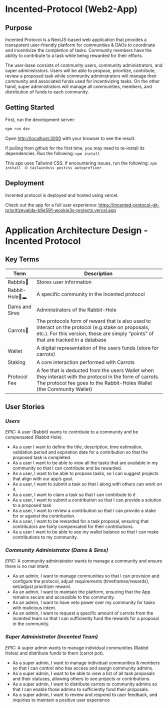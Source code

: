 # Incented-Protocol (Web2-App)

## Purpose

Incented Protocol is a NextJS-based web application that provides a transparent user-friendly platform for communities & DAOs to coordinate and incentivize the completion of tasks.  Community members have the ability to contribute to a task while being rewarded for their efforts.  

The user-base consists of community users, community administrators, and super administrators.  Users will be able to propose, prioritize, contribute, review a proposed task while community administrators will manage their community and associated funds used for incentivizing tasks.  On the other hand, super administrators will manage all communities, members, and distribution of funds to each community.  

## Getting Started

First, run the development server:

```bash
npm run dev

```

Open [http://localhost:3000](http://localhost:3000) with your browser to see the result.

If pulling from github for the first time, you may need to re-install its dependencies.  Run the following:  `npm install`

This app uses Tailwind CSS. If encountering issues, run the following: `npm install -D tailwindcss postcss autoprefixer`

## Deployment

Incented protocol is deployed and hosted using vercel.  

Check out the app for a full user experience:  https://incented-protocol-git-prioritizevalida-b9e591-wookie3s-projects.vercel.app

# Application Architecture Design - Incented Protocol 


## Key Terms

| Term  | Description |
| ------------- | ------------- |
| Rabbits🐰 | Stores user information  |
| Rabbit-Hole🐰🕳️ | A specific community in the Incented protocol |
| Dams and Sires | Administrators of the Rabbit-Hole |
| Carrots🥕 | The protocols form of reward that is also used to interact on the protocol (e.g.stake on proposals, etc.).  For this version, these are simply “points” of that are tracked in a database |
| Wallet | A digital representation of the users funds (store for carrots) |
| Staking  | A core interaction performed with Carrots |
| Protocol Fee | A fee that is deducted from the users Wallet when they interact with the protocol in the form of carrots. The protocol fee goes to the Rabbit-Holes Wallet (the Community Wallet) |


## User Stories

### ***Users***

*EPIC:*  A user (Rabbit) wants to contribute to a community and be compensated (Rabbit Hole).

- As a user I want to define the title, description, time estimation, validation period and expiration date for a contribution so that the proposed task is completed.
- As a user I want to be able to view all the tasks that are available in my community so that I can contribute and be rewarded.
- As a user, I want to be able to propose tasks, so I can suggest projects that align with our app’s goal.
- As a user, I want to submit a task so that I along with others can work on it.
- As a user, I want to claim a task so that I can contribute to it .
- As a user, I want to submit a contribution so that I can provide a solution to a proposed task
- As a user, I want to review a contribution so that I can provide a stake for or against the contribution. 
- As a user, I want to be rewarded for a task proposal, ensuring that contributors are fairly compensated for their contributions.
- As a user I want to be able to see my wallet balance so that I can make contributions to my community.

### ***Community Administrator (Dams & Sires)***

*EPIC:* A community administrator wants to manage a community and ensure there is no mal intent.

- As an admin, I want to manage communities so that I can provision and configure the protocol, adjust requirements (timeframes/rewards), set/adjust prioritizer reward.
- As an admin, I want to maintain the platform, ensuring that the App remains secure and accessible to the community.
- As an admin, I want to have veto power over my community for tasks with malicious intent. 
- As an admin, I want to request a specific amount of carrots from the incented team so that I can sufficiently fund the rewards for a proposal in the community.  

### ***Super Administrator (Incented Team)***

*EPIC:* A super admin wants to manage individual communities (Rabbit Holes) and distribute funds to them (carrot pot).

- As a super admin, I want to manage individual communities & members so that I can control who has access and assign community admins.
- As a super admin, I want to be able to view a list of all task proposals and their statuses, allowing others to see projects or contributions.
- As a super admin, I want to distribute carrots to community admins so that I can enable those admins to sufficiently fund their proposals. 
- As a super admin, I want to review and respond to user feedback, and inquiries to maintain a positive user experience

